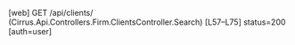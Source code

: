 [web] GET /api/clients/  (Cirrus.Api.Controllers.Firm.ClientsController.Search)  [L57–L75] status=200 [auth=user]

